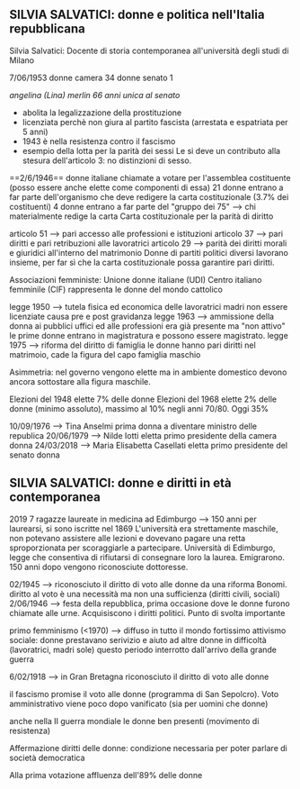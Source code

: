 ## SILVIA SALVATICI: donne e politica nell'Italia repubblicana
Silvia Salvatici: Docente di storia contemporanea all'università degli studi di Milano

7/06/1953
	donne camera 34
	donne senato 1 

*angelina (Lina) merlin 66 anni unica al senato*

- abolita la legalizzazione della prostituzione
- licenziata perchè non giura al partito fascista (arrestata e espatriata per 5 anni)
- 1943 è nella resistenza contro il fascismo
- esempio della lotta per la parità dei sessi
Le si deve un contributo alla stesura dell'articolo 3: no distinzioni di sesso.

==2/6/1946== donne italiane chiamate a votare per l'assemblea costituente (posso essere anche elette come componenti di essa)
21 donne entrano a far parte dell'organismo che deve redigere la carta costituzionale (3.7% dei costituenti)
4 donne entrano a far parte del "gruppo dei 75" --> chi materialmente redige la carta
Carta costituzionale per la parità di diritto 

articolo 51 --> pari accesso alle professioni e istituzioni
articolo 37 --> pari diritti e pari retribuzioni alle lavoratrici
articolo 29 --> parità dei diritti morali e giuridici all'interno del matrimonio
Donne di partiti politici diversi lavorano insieme, per far sì che la carta costituzionale possa garantire pari diritti. 

Associazioni femministe:
Unione donne italiane (UDI)
Centro italiano femminile (CIF) rappresenta le donne del mondo cattolico

legge 1950 --> tutela fisica ed economica delle lavoratrici madri
	non essere licenziate causa pre e post gravidanza
legge 1963 --> ammissione della donna ai pubblici uffici ed alle professioni
	era già presente ma "non attivo"
	le prime donne entrano in magistratura e possono essere magistrato. 
legge 1975 --> riforma del diritto di famiglia
	le donne hanno pari diritti nel matrimoio, cade la figura del capo famiglia maschio

Asimmetria: nel governo vengono elette ma in ambiente domestico devono ancora sottostare alla figura maschile.

Elezioni del 1948 elette 7% delle donne
Elezioni del 1968 elette 2% delle donne (minimo assoluto), massimo al 10% negli anni 70/80. Oggi 35%

10/09/1976 --> Tina Anselmi prima donna a diventare ministro delle republica
20/06/1979 --> Nilde Iotti eletta primo presidente della camera donna 
24/03/2018 --> Maria Elisabetta Casellati eletta primo presidente del senato donna


## SILVIA SALVATICI: donne e diritti in età contemporanea 

2019 7 ragazze laureate in medicina ad Edimburgo --> 150 anni per laurearsi, si sono iscritte nel 1869
L'università era strettamente maschile, non potevano assistere alle lezioni e dovevano pagare una retta sproporzionata per scoraggiarle a partecipare. Università di Edimburgo, legge che consentiva di rifiutarsi di consegnare loro la laurea. Emigrarono. 150 anni dopo vengono riconosciute dottoresse. 

02/1945 --> riconosciuto il diritto di voto alle donne da una riforma Bonomi. 
diritto al voto è una necessità ma non una sufficienza (diritti civili, sociali)
2/06/1946 --> festa della repubblica, prima occasione dove le donne furono chiamate alle urne. Acquisiscono i diritti politici. Punto di svolta importante

primo femminismo (<1970) --> diffuso in tutto il mondo
fortissimo attivismo sociale: donne prestavano serivizio e aiuto ad altre donne in difficoltà (lavoratrici, madri sole)
questo periodo interrotto dall'arrivo della grande guerra

6/02/1918 --> in Gran Bretagna riconosciuto il diritto di voto alle donne

il fascismo promise il voto alle donne (programma di San Sepolcro). Voto amministrativo viene poco dopo vanificato (sia per uomini che donne)

anche nella II guerra mondiale le donne ben presenti (movimento di resistenza)

Affermazione diritti delle donne: condizione necessaria per poter parlare di società democratica

Alla prima votazione affluenza dell'89% delle donne